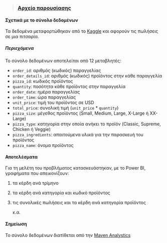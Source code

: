 > ### [Αρχείο παρουσίασης](https://github.com/michailprev/Data-Analysis/blob/main/Power%20BI%20-%20Pizza%20Restaurant/Pizza%20Presentation.pdf)
>



#### Σχετικά με το σύνολο δεδομένων

Τα δεδομένα μεταφορτώθηκαν από το [Kaggle](https://www.kaggle.com/datasets/shilongzhuang/pizza-sales) και αφορούν τις πωλήσεις σε μια πιτσαρία.



##### **Περιεχόμενα**

Το σύνολο δεδομένων αποτελείται από 12 μεταβλητές:

- `order_id`: αριθμός (κωδικός) παραγγελίας 
- `order_details_id`: αριθμός (κωδικός) προϊόντος στην κάθε παραγγελία
- `pizza_id`: κωδικός προϊόντος
- `quantity`: ποσότητα κάθε προϊόντος στην παραγγελία
- `order_date`: ημέρα παραγγελίας
- `order_time`: ώρα παραγγελίας
- `unit_price`: τιμή του προϊόντος σε USD
- `total_price`: συνολική τιμή (`unit_price` * `quantity`)
- `pizza_size`: μέγεθος προϊόντος (Small, Medium, Large, X-Large ή XX-Large)
- `pizza_type`: κατηγορία στην οποία ανήκει το προϊόν (Classic, Supreme, Chicken ή Veggie)
- `pizza_ingredients`: απαιτούμενα υλικά για την παρασκευή του προϊόντος
- `pizza_name`: όνομα προϊόντος



#### **Αποτελέσματα**

Για τη μελέτη του προβλήματος κατασκευάστηκαν, με το Power BI, γραφήματα που απεικονίζουν:

1. τα κέρδη ανά τρίμηνο

2. τα κέρδη ανά κατηγορία και κωδικό προϊόντος

3. τις συνολικές πωλήσεις και τα κέρδη ανά κατηγορία προϊόντος

   κ.α.



#### **Σημείωση**

To σύνολο δεδομένων διατίθεται από την [Maven Analystics](https://www.mavenanalytics.io/blog/maven-pizza-challenge)

 